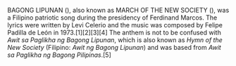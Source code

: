 BAGONG LIPUNAN (), also known as MARCH OF THE NEW SOCIETY (), was a Filipino patriotic song during the presidency of Ferdinand Marcos. The lyrics were written by Levi Celerio and the music was composed by Felipe Padilla de León in 1973.[1][2][3][4] The anthem is not to be confused with _Awit sa Paglikha ng Bagong Lipunan_, which is also known as _Hymn of the New Society_ (Filipino: _Awit ng Bagong Lipunan_) and was based from _Awit sa Paglikha ng Bagong Pilipinas_.[5]
